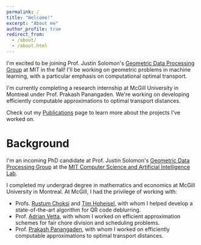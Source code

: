 ```yaml
---
permalink: /
title: "Welcome!"
excerpt: "About me"
author_profile: true
redirect_from: 
  - /about/
  - /about.html
---
```


I'm excited to be joining Prof. Justin Solomon's [Geometric Data Processing Group](https://groups.csail.mit.edu/gdpgroup/) at MIT in the fall! I'll be working on geometric problems in machine learning, with a particular emphasis on computational optimal transport.

I'm currently completing a research internship at McGill University in Montreal under Prof. Prakash Panangaden. We're working on developing efficiently computable approximations to optimal transport distances.

Check out my [Publications](https://cscarv.github.io/publications) page to learn more about the projects I've worked on.

Background
======
I'm an incoming PhD candidate at Prof. Justin Solomon's [Geometric Data Processing Group](https://groups.csail.mit.edu/gdpgroup/) at the [MIT Computer Science and Artificial Intelligence Lab](https://www.csail.mit.edu/).

I completed my undergrad degree in mathematics and economics at McGill University in Montreal. At McGill, I had the privilege of working with:

- Profs. [Rustum Choksi](http://www.math.mcgill.ca/rchoksi/) and [Tim Hoheisel](http://www.math.mcgill.ca/hoheisel/), with whom I helped develop a state-of-the-art algorithm for QR code deblurring.
- Prof. [Adrian Vetta](http://www.math.mcgill.ca/vetta/), with whom I worked on efficient approximation schemes for fair chore division and scheduling problems.
- Prof. [Prakash Panangaden](https://www.cs.mcgill.ca/~prakash/), with whom I worked on efficiently computable approximations to optimal transport distances.
